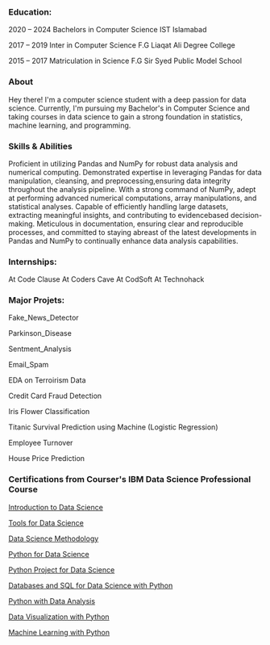 ### Education:
2020 – 2024 Bachelors in Computer Science IST
Islamabad

2017 – 2019 Inter in Computer Science F.G Liaqat Ali
Degree College

2015 – 2017 Matriculation in Science F.G Sir Syed Public
Model School


### About
Hey there! I'm a computer science student with a deep passion for data science. Currently, 
I'm pursuing my Bachelor's in Computer Science and taking courses in data science to gain 
a strong foundation in statistics, machine learning, and programming.


### Skills & Abilities
Proficient in utilizing Pandas and NumPy for robust data analysis and numerical computing. Demonstrated expertise in leveraging Pandas for data manipulation, 
cleansing, and preprocessing,ensuring data integrity throughout the analysis pipeline. With a strong command of NumPy, adept at performing advanced numerical 
computations, array manipulations, and statistical analyses. Capable of efficiently handling large datasets, extracting meaningful insights, and contributing 
to evidencebased decision-making. Meticulous in documentation, ensuring clear and reproducible processes, and committed to staying abreast of the latest 
developments in Pandas and NumPy to continually enhance data analysis capabilities.



### Internships:
At Code Clause
At Coders Cave
At CodSoft
At Technohack


### Major Projets:
Fake_News_Detector

Parkinson_Disease

Sentment_Analysis

Email_Spam

EDA on Terroirism Data

Credit Card Fraud Detection

Iris Flower Classification

Titanic Survival Prediction using Machine (Logistic Regression)

Employee Turnover

House Price Prediction


### Certifications from Courser's IBM Data Science Professional Course
[Introduction to Data Science](https://www.coursera.org/account/accomplishments/verify/A4L4ZWKUUGC5)

[Tools for Data Science](https://www.coursera.org/account/accomplishments/verify/N6JAU79KJXRN)

[Data Science Methodology](https://www.coursera.org/account/accomplishments/verify/SZT76QPU86XD)

[Python for Data Science](https://www.coursera.org/account/accomplishments/verify/VTF55WJR8QBY)

[Python Project for Data Science](https://www.coursera.org/account/accomplishments/verify/UXMZRD5SYYAF)

[Databases and SQL for Data Science with Python](https://www.coursera.org/account/accomplishments/verify/HBRVJ3XBYN4P)

[Python with Data Analysis](https://www.coursera.org/account/accomplishments/verify/WDAVCNW5LW9M)

[Data Visualization with Python](https://www.coursera.org/account/accomplishments/verify/VVU63TJXTEHQ)

[Machine Learning with Python](https://www.coursera.org/account/accomplishments/verify/U3JBZ38EENSA)



